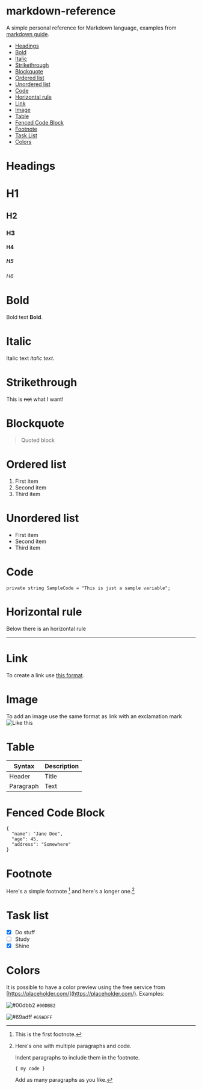 # markdown-reference

A simple personal reference for Markdown language, examples from [markdown guide](https://www.markdownguide.org/cheat-sheet/).

- [Headings](#headings)
- [Bold](#bold)
- [Italic](#italic)
- [Strikethrough](#strikethrough)
- [Blockquote](#blockquote)
- [Ordered list](#ordered-list)
- [Unordered list](#unordered-list)
- [Code](#code)
- [Horizontal rule](#horizontal-rule)
- [Link](#link)
- [Image](#image)
- [Table](#table)
- [Fenced Code Block](#fenced-code-block)
- [Footnote](#footnote)
- [Task List](#task-list)
- [Colors](#colors)


# Headings

# H1
## H2
### H3
#### H4
##### H5
###### H6

# Bold

Bold text **Bold**.

# Italic

Italic text _italic text_.

# Strikethrough

This is ~~not~~ what I want!

# Blockquote

> Quoted block

# Ordered list

1. First item
2. Second item
3. Third item

# Unordered list

- First item
- Second item
- Third item

# Code

`private string SampleCode = "This is just a sample variable";`

# Horizontal rule

Below there is an horizontal rule

---

# Link

To create a link use [this format](https://www.example.com).

# Image

To add an image use the same format as link with an exclamation mark ![Like this](https://images.unsplash.com/photo-1664444121089-42ed1eacba38?ixlib=rb-4.0.3&ixid=MnwxMjA3fDB8MHxwaG90by1wYWdlfHx8fGVufDB8fHx8&auto=format&fit=crop&w=2940&q=80)

# Table

| Syntax | Description |
| ----------- | ----------- |
| Header | Title |
| Paragraph | Text |

# Fenced Code Block

```
{
  "name": "Jane Doe",
  "age": 45,
  "address": "Somewhere"
}
```

# Footnote

Here's a simple footnote [^1] and here's a longer one.[^bignote]

[^1]: This is the first footnote.

[^bignote]: Here's one with multiple paragraphs and code.

    Indent paragraphs to include them in the footnote.

    `{ my code }`

    Add as many paragraphs as you like.


# Task list

- [x] Do stuff
- [ ] Study
- [x] Shine

# Colors

It is possible to have a color preview using the free service from [https://placeholder.com/](https://placeholder.com/).
Examples:

![#00dbb2](https://via.placeholder.com/15/00dbb2/000000?text=+) `#00DBB2`

![#69adff](https://via.placeholder.com/15/69adff/000000?text=+) `#69ADFF`

